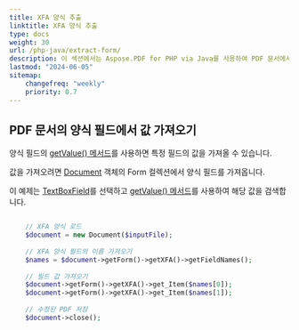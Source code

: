 ```yaml
---
title: XFA 양식 추출
linktitle: XFA 양식 추출
type: docs
weight: 30
url: /php-java/extract-form/
description: 이 섹션에서는 Aspose.PDF for PHP via Java를 사용하여 PDF 문서에서 양식을 추출하는 방법을 설명합니다.
lastmod: "2024-06-05"
sitemap:
    changefreq: "weekly"
    priority: 0.7
---
```


## PDF 문서의 양식 필드에서 값 가져오기

양식 필드의 [getValue() 메서드](https://reference.aspose.com/pdf/java/com.aspose.pdf/TextBoxField#getValue--)를 사용하면 특정 필드의 값을 가져올 수 있습니다.

값을 가져오려면 [Document](https://reference.aspose.com/pdf/java/com.aspose.pdf/Document) 객체의 Form 컬렉션에서 양식 필드를 가져옵니다.

이 예제는 [TextBoxField](https://reference.aspose.com/pdf/java/com.aspose.pdf/TextBoxField)를 선택하고 [getValue() 메서드](https://reference.aspose.com/pdf/java/com.aspose.pdf/TextBoxField#getValue--)를 사용하여 해당 값을 검색합니다.

```php

    // XFA 양식 로드
    $document = new Document($inputFile);
    
    // XFA 양식 필드의 이름 가져오기
    $names = $document->getForm()->getXFA()->getFieldNames();
        
    // 필드 값 가져오기
    $document->getForm()->getXFA()->get_Item($names[0]);
    $document->getForm()->getXFA()->get_Item($names[1]);
    
    // 수정된 PDF 저장    
    $document->close();
```